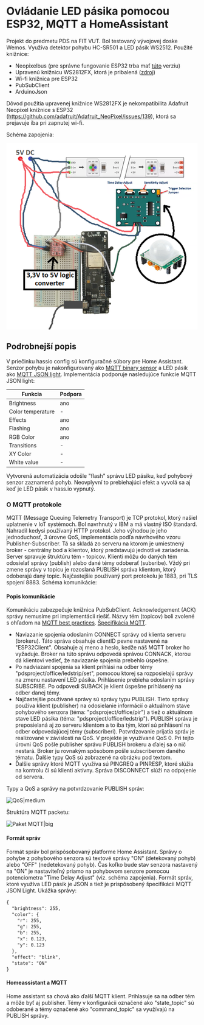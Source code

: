 # Ovládanie LED pásika pomocou ESP32, MQTT a HomeAssistant 

Projekt do predmetu PDS na FIT VUT.
Bol testovaný vývojovej doske Wemos. Využíva detektor pohybu HC-SR501 a LED pásik WS2512. Použité knižnice:

  - Neopixelbus (pre správne fungovanie ESP32 trba mať [túto](https://github.com/svenihoney/NeoPixelBus/tree/b0485e09b374b368d5445d319b12501886da9788) verziu)
  - Upravenú knižnicu WS2812FX, ktorá je pribalená ([zdroj](https://github.com/Aircoookie/WLED))
  - Wi-fi knižnica pre ESP32
  - PubSubClient
  - ArduinoJson

Dôvod použitia upravenej knižnice WS2812FX je nekompatibilita Adafruit Neopixel knižnice s ESP32 (https://github.com/adafruit/Adafruit_NeoPixel/issues/139), ktorá sa prejavuje iba pri zapnutej wi-fi.

Schéma zapojenia:

![schema zapojenia](zapojenie.png)

## Podrobnejší popis
V priečinku hassio config sú konfiguračné súbory pre Home Assistant. Senzor pohybu je nakonfigurovaný ako [MQTT binary sensor](https://www.home-assistant.io/components/binary_sensor.mqtt/) a LED pásik ako [MQTT JSON light](https://www.home-assistant.io/components/light.mqtt_json/). Implementácia podporuje nasledujúce funkcie MQTT JSON light:

| Funkcia | Podpora |
| ------ | ------ |
| Brightness | ano |
| Color temperature | - |
| Effects | ano |
| Flashing | ano |
| RGB Color | ano |
| Transitions | - |
| XY Color | - |
| White value | - |

Vytvorená automatizácia odošle "flash" správu LED pásiku, keď pohybový senzor zaznamená pohyb. Neovplyvní to prebiehajúci efekt a vyvolá sa aj keď je LED pásik v hass.io vypnutý.

### O MQTT protokole
MQTT (Message Queuing Telemetry Transport) je TCP protokol, ktorý našiel uplatnenie v IoT systémoch. Bol navrhnutý v IBM a má vlastný ISO štandard. Nahradil kedysi používaný HTTP protokol. Jeho výhodou je jeho jednoduchosť, 3 úrovne QoS, implementácia podľa návrhového vzoru Publisher-Subscriber. Tá sa skladá zo serveru na ktorom je umiestnený broker - centrálny bod a klientov, ktorý predstavujú jednotlivé zariadenia. Server spravuje štruktúru tém - topicov. Klienti môžu do daných tém odosielať správy (publish) alebo dané témy odoberať (subsribe). Vždý pri zmene správy v topicu je rozoslaná PUBLISH správa klientom, ktorý odoberajú daný topic.
Najčastejšie používaný port protokolu je 1883, pri TLS spojení 8883. Schéma komunikácie:

#### Popis komunikácie

Komunikáciu zabezpečuje knižnica PubSubClient. Acknowledgement (ACK) správy nemusíme pri implementácii riešiť. Názvy tém (topicov) boli zvolené s ohľadom na [MQTT best practices](https://www.hivemq.com/blog/mqtt-essentials-part-5-mqtt-topics-best-practices). [Špecifikácia MQTT](http://docs.oasis-open.org/mqtt/mqtt/v3.1.1/os/mqtt-v3.1.1-os.html).


  - Naviazanie spojenia odoslaním CONNECT správy od klienta serveru (brokeru). Táto správa obsahuje clientID pevne nastavené na "ESP32Client". Obsahuje aj meno a heslo, kedže náš MQTT broker ho vyžaduje. Broker na túto správu odpovedá správou CONNACK, ktorou dá klientovi vedieť, že naviazanie spojenia prebehlo úspešne.
  - Po nadviazaní spojenia sa klient prihlási na odber témy "pdsproject/office/ledstrip/set", pomocou ktorej sa rozposielajú správy na zmenu nastavení LED pásika. Prihlásenie prebieha odoslaním správy SUBSCRIBE. Po odpovedi SUBACK je klient úspešne prihlásený na odber danej témy.
  - Najčastejšie používané správy sú správy typu PUBLISH. Tieto správy používa klient (publisher) na odosielanie informácií o aktuálnom stave pohybového senzora (téma: "pdsproject/office/pir") a tiež o aktuálnom stave LED pásika (téma: "pdsproject/office/ledstrip"). PUBLISH správa je preposielaná aj zo serveru klientom a to iba tým, ktorí sú prihlásení na odber odpovedajúcej témy (subscriberi). Potvrdzovanie prijatia správ je realizované v závislosti na QoS. V projekte je využívané QoS 0. Pri tejto úrovni QoS pošle publisher správu PUBLISH brokeru a ďalej sa o nič nestará. Broker ju rovnakým spôsobom pošle subscriberom daného tématu. Ďalšie typy QoS sú zobrazené na obrázku pod textom.
  - Ďalšie správy ktoré MQTT využíva sú PINGREQ a PINRESP, ktoré slúžia na kontrolu či sú klienti aktívny. Správa DISCONNECT slúži na odpojenie od servera.

Typy a QoS a správy na potvrdzovanie PUBLISH správ:

![QoS|medium](https://i.iinfo.cz/images/116/bigclown-2-3.png)

Štruktúra MQTT packetu:

![Paket MQTT|big](http://www.steves-internet-guide.com/wp-content/uploads/MQTT-Standard-Packet.jpg)

#### Formát správ

Formát správ bol prispôsobovaný platforme Home Assistant. Správy o pohybe z pohybového senzora sú textové správy "ON" (detekovaný pohyb) alebo "OFF" (nedetekovaný pohyb). Čas koľko bude stav senzora nastavený na "ON" je nastaviteľný priamo na pohybovom senzore pomocou potenciometra "Time Delay Adjust" (viz. schéma zapojenia). Formát správ, ktoré využíva LED pásik je JSON a tiež je prispôsobený špecifikácii MQTT JSON Light. Ukážka správy:

```
{
  "brightness": 255,
  "color": {
    "r": 255,
    "g": 255,
    "b": 255,
    "x": 0.123,
    "y": 0.123
  },
  "effect": "blink",
  "state": "ON"
}
```
#### Homeassistant a MQTT

Home assistant sa chová ako ďalší MQTT klient. Prihlasuje sa na odber tém a môže byť aj publisher. Témy v konfigurácii označené ako "state_topic" sú odoberané a témy označené ako "command_topic" sa využívajú na PUBLISH správy.